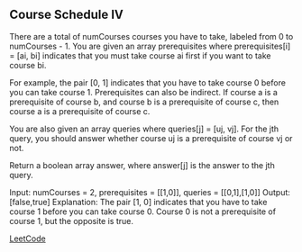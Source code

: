 ## Course Schedule IV


There are a total of numCourses courses you have to take, labeled from 0 to numCourses - 1. You are given an array prerequisites where prerequisites[i] = [ai, bi] indicates that you must take course ai first if you want to take course bi.

For example, the pair [0, 1] indicates that you have to take course 0 before you can take course 1.
Prerequisites can also be indirect. If course a is a prerequisite of course b, and course b is a prerequisite of course c, then course a is a prerequisite of course c.

You are also given an array queries where queries[j] = [uj, vj]. For the jth query, you should answer whether course uj is a prerequisite of course vj or not.

Return a boolean array answer, where answer[j] is the answer to the jth query.

 Input: numCourses = 2, prerequisites = [[1,0]], queries = [[0,1],[1,0]]
Output: [false,true]
Explanation: The pair [1, 0] indicates that you have to take course 1 before you can take course 0.
Course 0 is not a prerequisite of course 1, but the opposite is true.

[LeetCode](https://leetcode.com/problems/course-schedule-iv/description/)